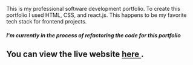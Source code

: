 This is my professional software development portfolio. To create this portfolio I used HTML, CSS, and react.js. This happens to be my favorite tech stack for frontend projects.
#### *I'm currently in the process of refactoring the code for this portfolio* ####
## You can view the live website <a href="https://www.ellethompson.com/"> here </a>.
